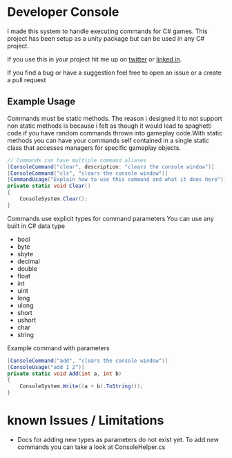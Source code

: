 # Developer Console

I made this system to handle executing commands for C# games.
This project has been setup as a unity package but can be used in any C# project.	

If you use this in your project hit me up on [twitter](https://twitter.com/ReignOfDave) or [linked in](https://www.linkedin.com/in/david-conway-gamedev/).

If you find a bug or have a suggestion feel free to open an issue or a create a pull request
## Example Usage

Commands must be static methods. The reason i designed it to not support non static methods is because i felt as though it would lead to spaghetti code if you have random commands thrown into gameplay code.With static methods you can have your commands self contained in a single static class that accesses managers for specific gameplay objects.

```cs
// Commands can have multiple command aliases
[ConsoleCommand("clear", description: "clears the console window")]
[ConsoleCommand("cls", "clears the console window")]
[CommandUsage("Explain how to use this command and what it does here")]
private static void Clear()
{
    ConsoleSystem.Clear();
}
```

Commands use explicit types for command parameters
You can use any built in C# data type

* bool
* byte
* sbyte
* decimal
* double
* float
* int
* uint
* long
* ulong
* short
* ushort
* char
* string

Example command with parameters
```cs
[ConsoleCommand("add", "clears the console window")]
[ConsoleUsage("add 1 2")]
private static void Add(int a, int b)
{
    ConsoleSystem.Write((a + b).ToString());
}
```

# known Issues / Limitations
* Docs for adding new types as parameters do not exist yet. To add new commands you can take a look at ConsoleHelper.cs

